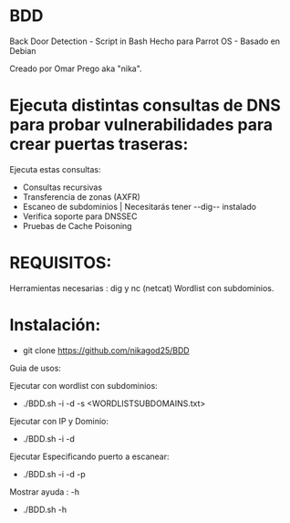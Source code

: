 # BDD
Back Door Detection - Script in Bash
Hecho para Parrot OS - Basado en Debian

Creado por Omar Prego aka "nika".



# Ejecuta distintas consultas de DNS para probar vulnerabilidades para crear puertas traseras:
Ejecuta estas consultas:

- Consultas recursivas
- Transferencia de zonas (AXFR)
- Escaneo de subdominios | Necesitarás tener --dig--  instalado
- Verifica soporte para DNSSEC
- Pruebas de Cache Poisoning

# REQUISITOS: 

Herramientas necesarias : dig y nc (netcat)
Wordlist con subdominios.

# Instalación: 
- git clone https://github.com/nikagod25/BDD

Guia de usos: 

Ejecutar con wordlist con subdominios:
- ./BDD.sh -i <IP> -d <DOMINIO> -s <WORDLISTSUBDOMAINS.txt>

Ejecutar con IP y Dominio:
- ./BDD.sh -i <IP> -d <DOMINIO>

Ejecutar Especificando puerto a escanear:
- ./BDD.sh -i <IP> -d <DOMINIO> -p <PUERTO>

Mostrar ayuda : -h
- ./BDD.sh -h

 



